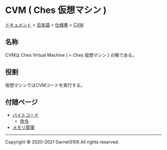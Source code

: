 # CVM ( Ches 仮想マシン )

[ドキュメント](../../../index.md) > [日本語](../../index.md) > [仕様書](../index.md) > [CVM](./index.md)

## 名称

CVMは Ches Virtual Machine ( = Ches 仮想マシン ) の略である。

## 役割

仮想マシンではCVMコードを実行する。

## 付随ページ

- [バイトコード](./bytecode/index.md)
    - [命令](./bytecode/instruction/index.md)
- [メモリ管理](./memory/index.md)

---

Copyright © 2020-2021 Garnet3106 All rights reserved.
